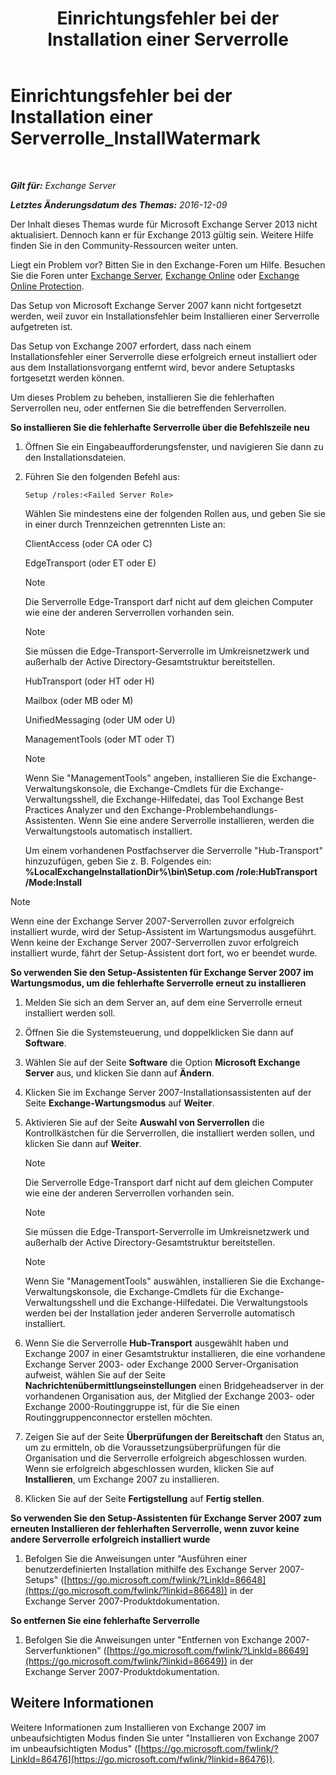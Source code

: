 ﻿---
title: 'Einrichtungsfehler bei der Installation einer Serverrolle'
TOCTitle: Einrichtungsfehler bei der Installation einer Serverrolle_InstallWatermark
ms:assetid: ad89ebd5-f9bb-40c1-8811-09b145c2b341
ms:mtpsurl: https://technet.microsoft.com/de-de/library/ms.exch.setupreadiness.installwatermark(v=EXCHG.150)
ms:contentKeyID: 50476461
ms.date: 04/24/2018
mtps_version: v=EXCHG.150
ms.translationtype: HT
---

# Einrichtungsfehler bei der Installation einer Serverrolle\_InstallWatermark

 

_**Gilt für:** Exchange Server_

_**Letztes Änderungsdatum des Themas:** 2016-12-09_

Der Inhalt dieses Themas wurde für Microsoft Exchange Server 2013 nicht aktualisiert. Dennoch kann er für Exchange 2013 gültig sein. Weitere Hilfe finden Sie in den Community-Ressourcen weiter unten.

Liegt ein Problem vor? Bitten Sie in den Exchange-Foren um Hilfe. Besuchen Sie die Foren unter [Exchange Server](https://go.microsoft.com/fwlink/p/?linkid=60612), [Exchange Online](https://go.microsoft.com/fwlink/p/?linkid=267542) oder [Exchange Online Protection](https://go.microsoft.com/fwlink/p/?linkid=285351).

Das Setup von Microsoft Exchange Server 2007 kann nicht fortgesetzt werden, weil zuvor ein Installationsfehler beim Installieren einer Serverrolle aufgetreten ist.

Das Setup von Exchange 2007 erfordert, dass nach einem Installationsfehler einer Serverrolle diese erfolgreich erneut installiert oder aus dem Installationsvorgang entfernt wird, bevor andere Setuptasks fortgesetzt werden können.

Um dieses Problem zu beheben, installieren Sie die fehlerhaften Serverrollen neu, oder entfernen Sie die betreffenden Serverrollen.

**So installieren Sie die fehlerhafte Serverrolle über die Befehlszeile neu**

1.  Öffnen Sie ein Eingabeaufforderungsfenster, und navigieren Sie dann zu den Installationsdateien.

2.  Führen Sie den folgenden Befehl aus:
    
        Setup /roles:<Failed Server Role>
    
    Wählen Sie mindestens eine der folgenden Rollen aus, und geben Sie sie in einer durch Trennzeichen getrennten Liste an:
    
    ClientAccess (oder CA oder C)
    
    EdgeTransport (oder ET oder E)
    

    > [!NOTE]
    > Die Serverrolle Edge-Transport darf nicht auf dem gleichen Computer wie eine der anderen Serverrollen vorhanden sein.

    

    > [!NOTE]
    > Sie müssen die Edge-Transport-Serverrolle im Umkreisnetzwerk und außerhalb der Active Directory-Gesamtstruktur bereitstellen.

    
    HubTransport (oder HT oder H)
    
    Mailbox (oder MB oder M)
    
    UnifiedMessaging (oder UM oder U)
    
    ManagementTools (oder MT oder T)
    

    > [!NOTE]
    > Wenn Sie "ManagementTools" angeben, installieren Sie die Exchange-Verwaltungskonsole, die Exchange-Cmdlets für die Exchange-Verwaltungsshell, die Exchange-Hilfedatei, das Tool Exchange Best Practices Analyzer und den Exchange-Problembehandlungs-Assistenten. Wenn Sie eine andere Serverrolle installieren, werden die Verwaltungstools automatisch installiert.

    
    Um einem vorhandenen Postfachserver die Serverrolle "Hub-Transport" hinzuzufügen, geben Sie z. B. Folgendes ein: **%LocalExchangeInstallationDir%\\bin\\Setup.com /role:HubTransport /Mode:Install**


> [!NOTE]
> Wenn eine der Exchange Server&nbsp;2007-Serverrollen zuvor erfolgreich installiert wurde, wird der Setup-Assistent im Wartungsmodus ausgeführt. Wenn keine der Exchange Server&nbsp;2007-Serverrollen zuvor erfolgreich installiert wurde, fährt der Setup-Assistent dort fort, wo er beendet wurde.



**So verwenden Sie den Setup-Assistenten für Exchange Server 2007 im Wartungsmodus, um die fehlerhafte Serverrolle erneut zu installieren**

1.  Melden Sie sich an dem Server an, auf dem eine Serverrolle erneut installiert werden soll.

2.  Öffnen Sie die Systemsteuerung, und doppelklicken Sie dann auf **Software**.

3.  Wählen Sie auf der Seite **Software** die Option **Microsoft Exchange Server** aus, und klicken Sie dann auf **Ändern**.

4.  Klicken Sie im Exchange Server 2007-Installationsassistenten auf der Seite **Exchange-Wartungsmodus** auf **Weiter**.

5.  Aktivieren Sie auf der Seite **Auswahl von Serverrollen** die Kontrollkästchen für die Serverrollen, die installiert werden sollen, und klicken Sie dann auf **Weiter**.
    

    > [!NOTE]
    > Die Serverrolle Edge-Transport darf nicht auf dem gleichen Computer wie eine der anderen Serverrollen vorhanden sein.

    

    > [!NOTE]
    > Sie müssen die Edge-Transport-Serverrolle im Umkreisnetzwerk und außerhalb der Active Directory-Gesamtstruktur bereitstellen.

    

    > [!NOTE]
    > Wenn Sie "ManagementTools" auswählen, installieren Sie die Exchange-Verwaltungskonsole, die Exchange-Cmdlets für die Exchange-Verwaltungsshell und die Exchange-Hilfedatei. Die Verwaltungstools werden bei der Installation jeder anderen Serverrolle automatisch installiert.



6.  Wenn Sie die Serverrolle **Hub-Transport** ausgewählt haben und Exchange 2007 in einer Gesamtstruktur installieren, die eine vorhandene Exchange Server 2003- oder Exchange 2000 Server-Organisation aufweist, wählen Sie auf der Seite **Nachrichtenübermittlungseinstellungen** einen Bridgeheadserver in der vorhandenen Organisation aus, der Mitglied der Exchange 2003- oder Exchange 2000-Routinggruppe ist, für die Sie einen Routinggruppenconnector erstellen möchten.

7.  Zeigen Sie auf der Seite **Überprüfungen der Bereitschaft** den Status an, um zu ermitteln, ob die Voraussetzungsüberprüfungen für die Organisation und die Serverrolle erfolgreich abgeschlossen wurden. Wenn sie erfolgreich abgeschlossen wurden, klicken Sie auf **Installieren**, um Exchange 2007 zu installieren.

8.  Klicken Sie auf der Seite **Fertigstellung** auf **Fertig stellen**.

**So verwenden Sie den Setup-Assistenten für Exchange Server 2007 zum erneuten Installieren der fehlerhaften Serverrolle, wenn zuvor keine andere Serverrolle erfolgreich installiert wurde**

1.  Befolgen Sie die Anweisungen unter "Ausführen einer benutzerdefinierten Installation mithilfe des Exchange Server 2007-Setups" ([https://go.microsoft.com/fwlink/?LinkId=86648](https://go.microsoft.com/fwlink/?linkid=86648)) in der Exchange Server 2007-Produktdokumentation.

**So entfernen Sie eine fehlerhafte Serverrolle**

1.  Befolgen Sie die Anweisungen unter "Entfernen von Exchange 2007-Serverfunktionen" ([https://go.microsoft.com/fwlink/?LinkId=86649](https://go.microsoft.com/fwlink/?linkid=86649)) in der Exchange Server 2007-Produktdokumentation.

## Weitere Informationen

Weitere Informationen zum Installieren von Exchange 2007 im unbeaufsichtigten Modus finden Sie unter "Installieren von Exchange 2007 im unbeaufsichtigten Modus" ([https://go.microsoft.com/fwlink/?LinkId=86476](https://go.microsoft.com/fwlink/?linkid=86476)).

